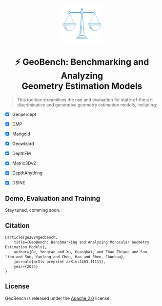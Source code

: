 <div align="center">
<img src="./assets/logo.png" width="128"/>

# ⚡ GeoBench: Benchmarking and Analyzing <br> Geometry Estimation Models

</div>

> This toolbox streamlines the use and evaluation for state-of-the-art discriminative and generative geometry estimation models, including:

- [x] Genpercept
- [x] DMP
- [x] Marigold
- [x] Geowizard
- [x] DepthFM
- [x] Metric3Dv2
- [x] DepthAnything
- [x] DSINE


## Demo, Evaluation and Training

Stay tuned, comming soon.


## Citation

```
@article{ge2024geobench,
    title={GeoBench: Benchmarking and Analyzing Monocular Geometry Estimation Models},
    author={Ge, Yongtao and Xu, Guangkai, and Zhao Zhiyue and Sun, libo and Sun, Yanlong and Chen, Hao and Shen, Chunhua},
    journal={arXiv preprint arXiv:2403.11111},
    year={2024}
}

```
## License

GeoBench is released under the [Apache 2.0](https://github.com/Lightning-AI/lightning-llama/blob/main/LICENSE) license.